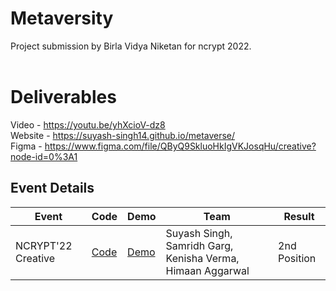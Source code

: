 # Metaversity
Project submission by Birla Vidya Niketan for ncrypt 2022.  <br/>  <br/>

# Deliverables
Video - https://youtu.be/yhXcioV-dz8 <br/>
Website - https://suyash-singh14.github.io/metaverse/  <br/>
Figma - https://www.figma.com/file/QByQ9SkluoHkIgVKJosqHu/creative?node-id=0%3A1  <br/>

## Event Details

| Event | Code | Demo | Team | Result |
| --- | --- | --- | --- | -- |
| NCRYPT'22 Creative | [Code](https://github.com/Suyash-Singh14/metaverse) | [Demo](https://suyash-singh14.github.io/metaverse/) | Suyash Singh, Samridh Garg, Kenisha Verma, Himaan Aggarwal | 2nd Position |
